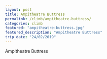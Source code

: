 ```yaml
---
layout: post
title: Ampitheatre Buttress
permalink: /climb/ampitheatre-buttress/
categories: climb
featured: "ampitheatre-buttress.jpg"
featured_description: "Ampitheatre Buttress"
trip_date: "24/02/2019"
---
```


Ampitheatre Buttress

